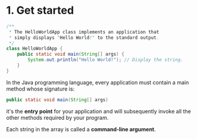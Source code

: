 # 1. Get started

```java
/**
 * The HelloWorldApp class implements an application that
 * simply displays "Hello World!" to the standard output.
 */
class HelloWorldApp {
    public static void main(String[] args) {
        System.out.println("Hello World!"); // Display the string.
    }
}
```

In the Java programming language, every application must contain a main method whose signature is:

```java
public static void main(String[] args)
```

it's the **entry point** for your application and will subsequently invoke all the other methods required by your program.

Each string in the array is called a **command-line argument**.

